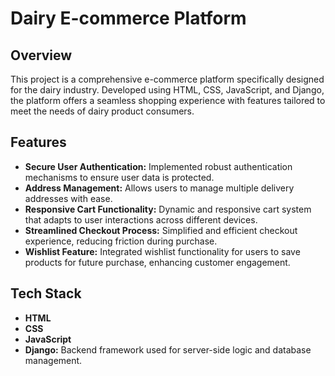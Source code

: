 # Dairy E-commerce Platform

## Overview
This project is a comprehensive e-commerce platform specifically designed for the dairy industry. Developed using HTML, CSS, JavaScript, and Django, the platform offers a seamless shopping experience with features tailored to meet the needs of dairy product consumers.

## Features
- **Secure User Authentication:** Implemented robust authentication mechanisms to ensure user data is protected.
- **Address Management:** Allows users to manage multiple delivery addresses with ease.
- **Responsive Cart Functionality:** Dynamic and responsive cart system that adapts to user interactions across different devices.
- **Streamlined Checkout Process:** Simplified and efficient checkout experience, reducing friction during purchase.
- **Wishlist Feature:** Integrated wishlist functionality for users to save products for future purchase, enhancing customer engagement.

## Tech Stack
- **HTML**
- **CSS**
- **JavaScript**
- **Django:** Backend framework used for server-side logic and database management.


